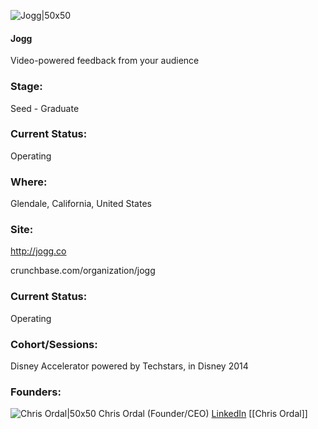 

![Jogg|50x50](https://apimg.techstars.com/connect/images/image_files/5e163eed34a60d48220000d7/original/logo-mark-color.png)

#### Jogg
Video-powered feedback from your audience

### Stage: 
Seed - Graduate 

### Current Status: 
Operating

### Where:
Glendale, California, United States

### Site:
http://jogg.co



crunchbase.com/organization/jogg

### Current Status: 
Operating

### Cohort/Sessions: 
Disney Accelerator powered by Techstars, in Disney 2014

### Founders: 

![Chris Ordal|50x50](https://apimg.techstars.com/connect/images/image_files/542b066de831ba6628000004/original/Ordal-headshot-color.jpg) Chris Ordal (Founder/CEO) [LinkedIn](https://linkedin.com/in/ordal) [[Chris Ordal]]


